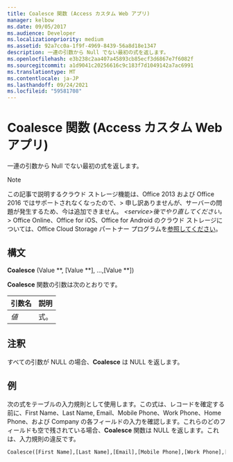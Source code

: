 ```yaml
---
title: Coalesce 関数 (Access カスタム Web アプリ)
manager: kelbow
ms.date: 09/05/2017
ms.audience: Developer
ms.localizationpriority: medium
ms.assetid: 92a7cc0a-1f9f-4969-8439-56a8d18e1347
description: 一連の引数から Null でない最初の式を返します。
ms.openlocfilehash: e3b238c2aa407a45893cb85ecf3d6867e7f6082f
ms.sourcegitcommit: a1d9041c20256616c9c183f7d1049142a7ac6991
ms.translationtype: MT
ms.contentlocale: ja-JP
ms.lasthandoff: 09/24/2021
ms.locfileid: "59581708"
---
```

# <a name="coalesce-function-access-custom-web-app"></a>Coalesce 関数 (Access カスタム Web アプリ)

一連の引数から Null でない最初の式を返します。
  
> [!NOTE]
> この記事で説明するクラウド ストレージ機能は、Office 2013 および Office 2016 ではサポートされなくなったので、> 申し訳ありませんが、サーバーの問題が発生するため、今は追加できません。 *\<service\>後でやり直してください。* > Office Online、Office for iOS、Office for Android のクラウド ストレージについては、Office Cloud Storage パートナー プログラムを[参照してください](https://dev.office.com/programs/officecloudstorage)。 
  
## <a name="syntax"></a>構文

**Coalesce** (Value **, [Value **], …,[Value **]) 
  
**Coalesce** 関数の引数は次のとおりです。 
  
|**引数名**|**説明**|
|:-----|:-----|
| *値*  <br/> |式。  <br/> |
   
## <a name="remarks"></a>注釈

すべての引数が NULL の場合、**Coalesce** は NULL を返します。 
  
## <a name="example"></a>例

次の式をテーブルの入力規則として使用します。この式は、レコードを確定する前に、First Name、Last Name, Email、Mobile Phone、Work Phone、Home Phone、および Company の各フィールドの入力を確認します。これらのどのフィールドも空で残されている場合、**Coalesce** 関数は NULL を返します。これは、入力規則の違反です。 
  
```vb
Coalesce([First Name],[Last Name],[Email],[Mobile Phone],[Work Phone],[Home Phone],[Company]) Is Not Null
```


